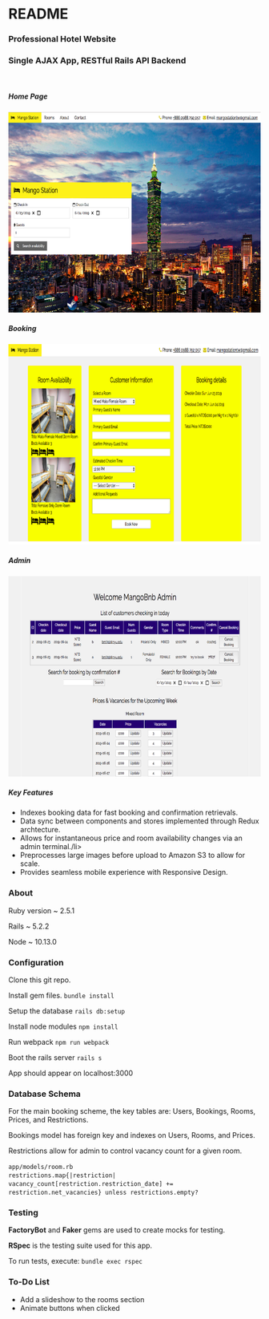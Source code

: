 # README
<h3>Professional Hotel Website</h3>
<a src ="http://mangobnb.com">

<h3>Single AJAX App, RESTful Rails API Backend</h3>
<br>
<h5>Home Page</h5>
<img src="app/assets/images/mango_home.png" height="400px" width="750px">
<br>
<h5>Booking</h5>
<img src="app/assets/images/mango_booking.png" height="400px" width="750px">
<br>
<h5>Admin</h5>
<img src="app/assets/images/mango_admin.png" height="400px" width="750px">
<br>
<h5>Key Features</h5>
<ul>
  <li>Indexes booking data for fast booking and confirmation retrievals.</li>
  <li>Data sync between components and stores implemented through Redux archtecture.</li>
  <li>Allows for instantaneous price and room availability changes via an admin terminal./li>
  <li>Preprocesses large images before upload to Amazon S3 to allow for scale.</li>
  <li>Provides seamless mobile experience with Responsive Design.</li>
</ul>

<h3>About</h3>

Ruby version ~ 2.5.1

Rails ~ 5.2.2

Node ~ 10.13.0

<h3>Configuration</h3>

Clone this git repo.

Install gem files. <code>bundle install</code>

Setup the database <code>rails db:setup</code>

Install node modules <code>npm install</code>

Run webpack <code>npm run webpack</code>

Boot the rails server <code>rails s</code>

App should appear on localhost:3000

<h3>Database Schema</h3>

<p>For the main booking scheme, the key tables are: Users, Bookings, Rooms, Prices, and Restrictions.</p>

<p>Bookings model has foreign key and indexes on Users, Rooms, and Prices.</p>
	
<p>Restrictions allow for admin to control vacancy count for a given room.</p>

<code>app/models/room.rb</code>
<br>
<code>restrictions.map{|restriction| vacancy_count[restriction.restriction_date] += restriction.net_vacancies} unless restrictions.empty?</code>

<h3>Testing</h3>

<p><b>FactoryBot</b> and <b>Faker</b> gems are used to create mocks for testing.</p>

<b>RSpec</b> is the testing suite used for this app.

To run tests, execute: <code>bundle exec rspec <filename> </code> 

<h3>To-Do List</h3>

<ul>
	<li>Add a slideshow to the rooms section</li>
	<li>Animate buttons when clicked</li>
</ul>
